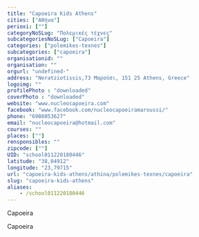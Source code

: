 ```yaml
---
title: "Capoeira Kids Athens"
cities: ["Αθήνα"]
perioxi: [""]
categoryNoSLug: "Πολεμικές τέχνες"
subcategoriesNoSLug: ["Capoeira"]
categories: ["polemikes-texnes"]
subcategories: ["capoeira"]
organisationid: ""
organisation: ""
orgurl: "undefined-"
address: "Neratziotissis,73 Μαρούσι, 151 25 Athens, Greece"
logoimg: ""
profilePhoto : "downloaded"
coverPhoto : "downloaded"
website: "www.nucleocapoeira.com"
facebook: "www.facebook.com/nucleocapoeiramaroussi/"
phone: "6986053627"
email: "nucleocapoeira@hotmail.com"
courses: ""
places: [""]
rensponsibles: ""
zipcode: [""]
UID: "school011220180446"
latitude: "38,04912"
longitude: "23,79715"
url: "capoeira-kids-athens/athina/polemikes-texnes/capoeira"
slug: "capoeira-kids-athens"
aliases:
    - /school011220180446
---
```



Capoeira

Capoeira